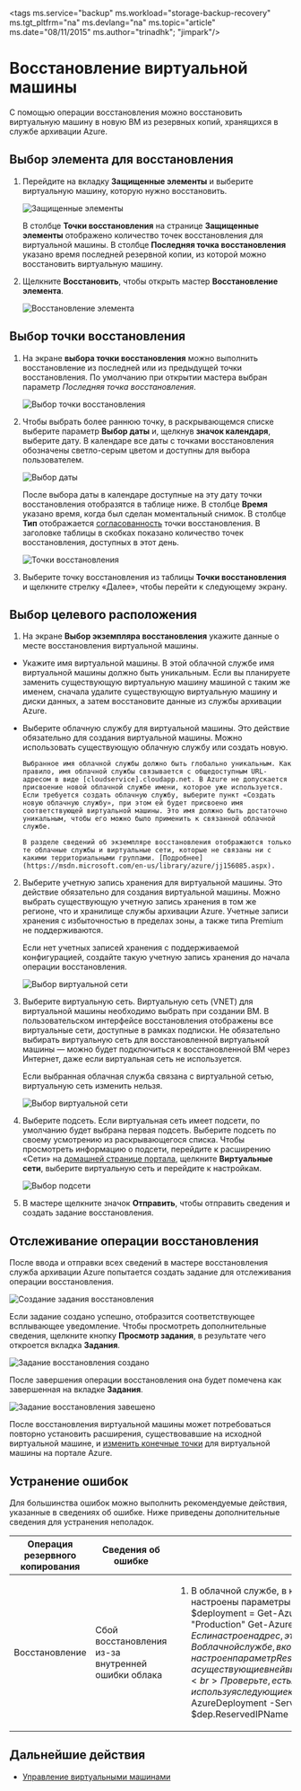 
<properties
	pageTitle="Служба архивации Azure: восстановление виртуальной машины | Microsoft Azure"
	description="Сведения о восстановлении виртуальной машины Azure"
	services="backup"
	documentationCenter=""
	authors="trinadhk"
	manager="shreeshd"
	editor=""/>

<tags ms.service="backup" ms.workload="storage-backup-recovery" ms.tgt_pltfrm="na" ms.devlang="na" ms.topic="article" ms.date="08/11/2015" ms.author="trinadhk"; "jimpark"/>

# Восстановление виртуальной машины
С помощью операции восстановления можно восстановить виртуальную машину в новую ВМ из резервных копий, хранящихся в службе архивации Azure.

## Выбор элемента для восстановления

1. Перейдите на вкладку **Защищенные элементы** и выберите виртуальную машину, которую нужно восстановить.

    ![Защищенные элементы](./media/backup-azure-restore-vms/protected-items.png)

    В столбце **Точки восстановления** на странице **Защищенные элементы** отображено количество точек восстановления для виртуальной машины. В столбце **Последняя точка восстановления** указано время последней резервной копии, из которой можно восстановить виртуальную машину.

2. Щелкните **Восстановить**, чтобы открыть мастер **Восстановление элемента**.

    ![Восстановление элемента](./media/backup-azure-restore-vms/restore-item.png)

## Выбор точки восстановления

1. На экране **выбора точки восстановления** можно выполнить восстановление из последней или из предыдущей точки восстановления. По умолчанию при открытии мастера выбран параметр *Последняя точка восстановления*.

    ![Выбор точки восстановления](./media/backup-azure-restore-vms/select-recovery-point.png)

2. Чтобы выбрать более раннюю точку, в раскрывающемся списке выберите параметр **Выбор даты** и, щелкнув **значок календаря**, выберите дату. В календаре все даты с точками восстановления обозначены светло-серым цветом и доступны для выбора пользователем.

    ![Выбор даты](./media/backup-azure-restore-vms/select-date.png)

    После выбора даты в календаре доступные на эту дату точки восстановления отобразятся в таблице ниже. В столбце **Время** указано время, когда был сделан моментальный снимок. В столбце **Тип** отображается [согласованность](https://azure.microsoft.com/documentation/articles/backup-azure-vms/#consistency-of-recovery-points) точки восстановления. В заголовке таблицы в скобках показано количество точек восстановления, доступных в этот день.

    ![Точки восстановления](./media/backup-azure-restore-vms/recovery-points.png)

3. Выберите точку восстановления из таблицы **Точки восстановления** и щелкните стрелку «Далее», чтобы перейти к следующему экрану.

## Выбор целевого расположения

1. На экране **Выбор экземпляра восстановления** укажите данные о месте восстановления виртуальной машины.

  - Укажите имя виртуальной машины. В этой облачной службе имя виртуальной машины должно быть уникальным. Если вы планируете заменить существующую виртуальную машину машиной с таким же именем, сначала удалите существующую виртуальную машину и диски данных, а затем восстановите данные из службы архивации Azure.
  - Выберите облачную службу для виртуальной машины. Это действие обязательно для создания виртуальной машины. Можно использовать существующую облачную службу или создать новую.

        Выбранное имя облачной службы должно быть глобально уникальным. Как правило, имя облачной службы связывается с общедоступным URL-адресом в виде [cloudservice].cloudapp.net. В Azure не допускается присвоение новой облачной службе имени, которое уже используется. Если требуется создать облачную службу, выберите пункт «Создать новую облачную службу», при этом ей будет присвоено имя соответствующей виртуальной машины. Это имя должно быть достаточно уникальным, чтобы его можно было применить к связанной облачной службе.

        В разделе сведений об экземпляре восстановления отображаются только те облачные службы и виртуальные сети, которые не связаны ни с какими территориальными группами. [Подробнее](https://msdn.microsoft.com/en-us/library/azure/jj156085.aspx).

2. Выберите учетную запись хранения для виртуальной машины. Это действие обязательно для создания виртуальной машины. Можно выбрать существующую учетную запись хранения в том же регионе, что и хранилище службы архивации Azure. Учетные записи хранения с избыточностью в пределах зоны, а также типа Premium не поддерживаются.

    Если нет учетных записей хранения с поддерживаемой конфигурацией, создайте такую учетную запись хранения до начала операции восстановления.

    ![Выбор виртуальной сети](./media/backup-azure-restore-vms/restore-sa.png)

3. Выберите виртуальную сеть. Виртуальную сеть (VNET) для виртуальной машины необходимо выбрать при создании ВМ. В пользовательском интерфейсе восстановления отображены все виртуальные сети, доступные в рамках подписки. Не обязательно выбирать виртуальную сеть для восстановленной виртуальной машины — можно будет подключиться к восстановленной ВМ через Интернет, даже если виртуальная сеть не используется.

    Если выбранная облачная служба связана с виртуальной сетью, виртуальную сеть изменить нельзя.

    ![Выбор виртуальной сети](./media/backup-azure-restore-vms/restore-cs-vnet.png)

4. Выберите подсеть. Если виртуальная сеть имеет подсети, по умолчанию будет выбрана первая подсеть. Выберите подсеть по своему усмотрению из раскрывающегося списка. Чтобы просмотреть информацию о подсети, перейдите к расширению «Сети» на [домашней странице портала](https://manage.windowsazure.com/), щелкните **Виртуальные сети**, выберите виртуальную сеть и перейдите к настройкам.

    ![Выбор подсети](./media/backup-azure-restore-vms/select-subnet.png)

5. В мастере щелкните значок **Отправить**, чтобы отправить сведения и создать задание восстановления.

## Отслеживание операции восстановления
После ввода и отправки всех сведений в мастере восстановления служба архивации Azure попытается создать задание для отслеживания операции восстановления.

![Создание задания восстановления](./media/backup-azure-restore-vms/create-restore-job.png)

Если задание создано успешно, отобразится соответствующее всплывающее уведомление. Чтобы просмотреть дополнительные сведения, щелкните кнопку **Просмотр задания**, в результате чего откроется вкладка **Задания**.

![Задание восстановления создано](./media/backup-azure-restore-vms/restore-job-created.png)

После завершения операции восстановления она будет помечена как завершенная на вкладке **Задания**.

![Задание восстановления завешено](./media/backup-azure-restore-vms/restore-job-complete.png)

После восстановления виртуальной машины может потребоваться повторно установить расширения, существовавшие на исходной виртуальной машине, и [изменить конечные точки](virtual-machines-set-up-endpoints) для виртуальной машины на портале Azure.

## Устранение ошибок
Для большинства ошибок можно выполнить рекомендуемые действия, указанные в сведениях об ошибке. Ниже приведены дополнительные сведения для устранения неполадок.

| Операция резервного копирования | Сведения об ошибке | Возможное решение |
| -------- | -------- | -------|
| Восстановление | Сбой восстановления из-за внутренней ошибки облака | <ol><li>В облачной службе, в которую вы пытаетесь выполнить восстановление, настроены параметры DNS. Проверьте параметр <br>$deployment = Get-AzureDeployment -ServiceName "ServiceName" -Slot "Production" Get-AzureDns -DnsSettings $deployment.DnsSettings<br>Если настроен адрес, это означает, что настроены параметры DNS.<br> <li>В облачной службе, в которую вы пытаетесь выполнить восстановление, настроен параметр ReservedIP, а существующие в ней виртуальные машины находятся в остановленном состоянии.<br>Проверьте, есть ли в облачной службе зарезервированный IP-адрес, используя следующие командлеты PowerShell:<br>$deployment = Get-AzureDeployment -ServiceName "servicename" -Slot "Production" $dep.ReservedIPName</ol> |

## Дальнейшие действия
- [Управление виртуальными машинами](backup-azure-manage-vms.md)

<!---HONumber=August15_HO7-->
